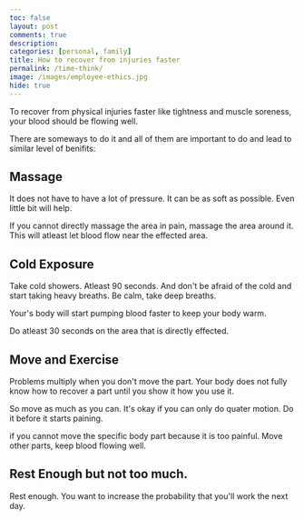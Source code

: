 ```yaml
---
toc: false
layout: post
comments: true
description:
categories: [personal, family]
title: How to recover from injuries faster
permalink: /time-think/
image: /images/employee-ethics.jpg
hide: true
---
```


To recover from physical injuries faster like tightness and muscle soreness, your blood should be flowing well. 

There are someways to do it and all of them are important to do and lead to similar level of benifits:

## Massage 

It does not have to have a lot of pressure. It can be as soft as possible. Even little bit will help.

If you cannot directly massage the area in pain, massage the area around it. This will atleast let blood flow near the effected area.

## Cold Exposure

Take cold showers. Atleast 90 seconds. And don't be afraid of the cold and start taking heavy breaths. Be calm, take deep breaths.

Your's body will start pumping blood faster to keep your body warm.

Do atleast 30 seconds on the area that is directly effected.

## Move and Exercise

Problems multiply when you don't move the part. Your body does not fully know how to recover a part until you show it how you use it.

So move as much as you can. It's okay if you can only do quater motion. Do it before it starts paining.

if you cannot move the specific body part because it is too painful. Move other parts, keep blood flowing well.

## Rest Enough but not too much.

Rest enough. You want to increase the probability that you'll work the next day.